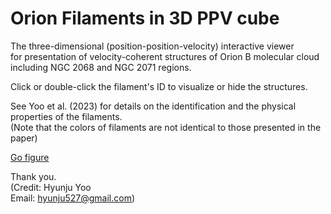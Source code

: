 # Orion Filaments in 3D PPV cube
 
The three-dimensional (position-position-velocity) interactive viewer \
for presentation of velocity-coherent structures of Orion B molecular cloud including NGC 2068 and NGC 2071 regions.

Click or double-click the filament's ID to visualize or hide the structures.

See Yoo et al. (2023) for details on the identification and the physical properties of the filaments.\
(Note that the colors of filaments are not identical to those presented in the paper)


[Go figure](/Users/hyunju/Library/CloudStorage/Dropbox/FUNS_OrionB/Orion-Filaments/figure.html)
 

Thank you. \
(Credit: Hyunju Yoo \
Email: hyunju527@gmail.com)